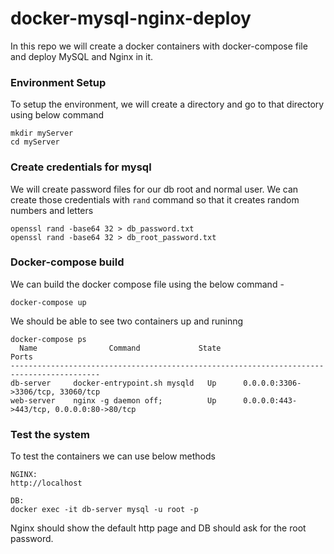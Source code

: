 # docker-mysql-nginx-deploy
In this repo we will create a docker containers with docker-compose file and deploy MySQL and Nginx in it.

### Environment Setup
To setup the environment, we will create a directory and go to that directory using below command 
```
mkdir myServer
cd myServer
```

### Create credentials for mysql
We will create password files for our db root and normal user. We can create those credentials with ``rand`` command so that it creates random numbers and letters
```
openssl rand -base64 32 > db_password.txt
openssl rand -base64 32 > db_root_password.txt
```

### Docker-compose build
We can build the docker compose file using the below command - 
```
docker-compose up
```
We should be able to see two containers up and runinng 
```
docker-compose ps
  Name                Command             State                    Ports
------------------------------------------------------------------------------------------
db-server     docker-entrypoint.sh mysqld   Up      0.0.0.0:3306->3306/tcp, 33060/tcp
web-server    nginx -g daemon off;          Up      0.0.0.0:443->443/tcp, 0.0.0.0:80->80/tcp
```

### Test the system
To test the containers we can use below methods 
```
NGINX:
http://localhost

DB:
docker exec -it db-server mysql -u root -p
```

Nginx should show the default http page and DB should ask for the root password. 
